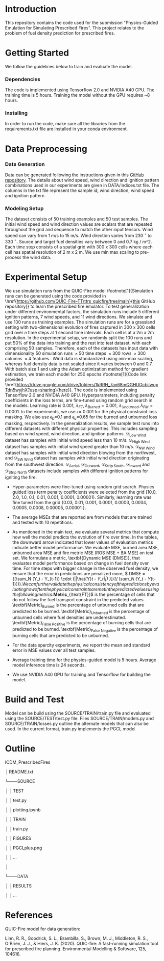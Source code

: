 # Introduction

This repository contains the code used for the submission "Physics-Guided Emulation for Simulating Prescribed Fires". This project relates to the problem of fuel density prediction for prescribed fires.

# Getting Started

We follow the guidelines below to train and evaluate the model.

### Dependencies

The code is implemented using Tensorflow 2.0 and NVIDIA A40 GPU. The training time is 5 hours. Training the model without the GPU requires ~8 hours.

### Installing

In order to run the code, make sure all the libraries from the requirements.txt file are installed in your conda environment.


# Data Preprocessing


### Data Generation

Data can be generated following the instructions given in this [GitHub repository](https://github.com/QUIC-Fire-TT/ttrs_quicfire/tree/main). The details about wind speed, wind direction and ignition pattern combinations used in our experiments are given in DATA/indices.txt file. The columns in the txt file represent the sample id, wind direction, wind speed and ignition pattern. 

### Modeling Setup

The dataset consists of 50 training examples and 50 test samples. The initial wind speed and wind direction values are scalars that are repeated throughout the grid and sequence to match the other input tensors. Wind speed can vary from 1 m/s to 15 m/s. Wind direction varies from 230 $^\circ$ to 330 $^\circ$. Source and target fuel densities vary between 0 and 0.7 kg / m^2. Each time step consists of a spatial grid with 300 x 300 cells where each cell has spatial resolution of 2 m x 2 m. We use min max scaling to pre-process the wind data.


# Experimental Setup


We use simulation runs from the QUIC-Fire model \footnote[1]{Simulation runs can be generated using the code provided in \href{https://github.com/QUIC-Fire-TT/ttrs_quicfire/tree/main}{this GitHub repository}} to learn the prescribed fire emulator. To test generalization under different environmental factors, the simulation runs include 5 different ignition patterns, 7 wind speeds, and 11 wind directions. We simulate and use 100 runs as training examples. The simulation runs are for a grassland setting with two-dimensional evolution of fires captured in 300 x 300 cells grid over $n$ time steps at 1 second time intervals. Each cell is at a 2m x 2m resolution. In the experimental setup, we randomly split the 100 runs and put 50\% of the data into training and the rest into test dataset, with each comprising 50 samples. Therefore, each of the datasets has input data with dimensionality $50 \text{ simulation runs } \times 50 \text{ time steps }\times 300 \text{ rows } \times 300 \text{ columns } \times 4 \text{ features }$. Wind data is standardized using min-max scaling, whereas fuel density data is not scaled since it varies between 0 and 0.7. With batch size 1 and using the Adam optimization method for gradient estimation, we train each model for 250 epochs \footnote[1]{Code link provided \href{https://drive.google.com/drive/folders/1kRRH_7an68mQGHUOcbilwupTdn5wyjhX?usp=sharing}{here}}. The code is implemented using Tensorflow 2.0 and NVIDIA A40 GPU. Hyperparameters, including penalty coefficients in the loss terms, are fine-tuned using random grid search in the models. Learning rate is 0.001, $\lambda_{FT}, \lambda_{Burned} = 0.001$, $\lambda_{Unburned}, \lambda_{FM} = 0.0001$. In the experiments, we use $\epsilon=$ 0.001 for the physical constraint loss masking. We also use $\epsilon_b=$0.1 and $\epsilon_u=$0.65 for the burned and unburned loss masking, respectively. In the generalization results, we sample test runs into different datasets with different physical properties. This includes sampling based on wind speed, wind direction, and ignition patterns. $\mathcal{D}_{\text{Low Wind}}$ dataset has samples with initial wind speed less than 10 m/s. $\mathcal{D}_{\text{High Wind}}$ dataset has samples with initial wind speed greater than 10 m/s. $\mathcal{D}_{\text{NW Wind}}$ dataset has samples with initial wind direction blowing from the northwest, and $\mathcal{D}_{\text{SW Wind}}$ dataset has samples with initial wind direction originating from the southwest direction. $\mathcal{D}_{\text{Aerial}}$, $\mathcal{D}_{\text{Outward}}$, $\mathcal{D}_{\text{Strip South}}$, $\mathcal{D}_{\text{Inward}}$ and $\mathcal{D}_{\text{Strip North}}$ datasets include samples with different ignition patterns for igniting the fire. 

- Hyper-parameters were fine-tuned using random grid search. Physics guided loss term penalty coefficients were selected from the grid {10.0, 2.0, 1.0, 0.1, 0.01, 0.001, 0.0001, 0.00001}. Similarly, learning rate was fine tuned from the grid {0.03, 0.01, 0.001, 0.0001, 0.0003, 0.0004, 0.0005, 0.0008, 0.00005, 0.00001 }.

- The average MSEs that are reported are from models that are trained and tested with 10 repetitions.

- As mentioned in the main text, we evaluate several metrics that compute how well the model predicts the evolution of fire over time. In the tables, the downward arrow indicated that lower values of evaluation metrics indicate better model performance. We evaluate MSE, burned area MSE, unburned area MSE and fire metric MSE (ROS MSE + BA MSE) on test set. We formulate a metric, \textbf{Dynamic MSE (DMSE)}, that evaluates model performance based on change in fuel density over time. For time steps with bigger change in the observed fuel density, we ensure that the error in predictions are penalized more, $ DMSE = {(\sum_N (Y_t - Y_{t-1}) \cdot (||\hat{Y}_t - Y_t||) )}/{( \sum_N (Y_t - Y_{t-1}))}$. We can further validate the physical consistency of the predictions by evaluating how often the physical constraints are met in the predicted values using the following metrics. \textbf{Metric}$_{\text{FT}}$ is the percentage of cells that do not follow the fuel transport constraint in the predicted values. \textbf{Metric}$_{\text{Burned}}$ is the percentage of unburned cells that are predicted to be burned. \textbf{Metric}$_{\text{Unburned}}$ is the percentage of unburned cells where fuel densities are underestimated. \textbf{Metric}$_{\text{False Positive}}$ is the percentage of burning cells that are predicted to be burned. \textbf{Metric}$_{\text{False Negative}}$ is the percentage of burning cells that are predicted to be unburned.

- For the data sparcity experiments, we report the mean and standard error in MSE values over all test samples.

- Average training time for the physics-guided model is 5 hours. Average model inference time is 24 seconds.

- We use NVIDIA A40 GPU for training and Tensorflow for building the model.

# Build and Test

Model can be build using the SOURCE/TRAIN/train.py file and evaluated using the SOURCE/TEST/test.py file. Files SOURCE/TRAIN/models.py and SOURCE/TRAIN/losses.py outline the alternate models that can also be used. In the current format, train.py implements the PGCL model.

# Outline

ICDM_PrescribedFires

│   README.txt

└───SOURCE

│   │   TEST

│   │      test.py

│   │      plotting.ipynb

│   │   TRAIN

│   │      train.py

│   │   FIGURES

│   │      PGCLplus.png

│   │      ...

│   

└───DATA

│   │   RESULTS

│   │   ...





# References

QUIC-Fire model for data generation:

Linn, R. R., Goodrick, S. L., Brambilla, S., Brown, M. J., Middleton, R. S., O'Brien, J. J., & Hiers, J. K. (2020). QUIC-fire: A fast-running simulation tool for prescribed fire planning. Environmental Modelling & Software, 125, 104616.



